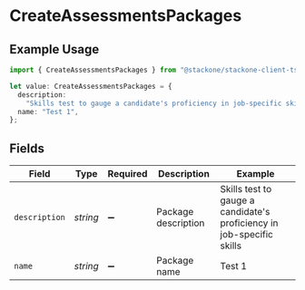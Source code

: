 # CreateAssessmentsPackages

## Example Usage

```typescript
import { CreateAssessmentsPackages } from "@stackone/stackone-client-ts/sdk/models/shared";

let value: CreateAssessmentsPackages = {
  description:
    "Skills test to gauge a candidate's proficiency in job-specific skills",
  name: "Test 1",
};
```

## Fields

| Field                                                                 | Type                                                                  | Required                                                              | Description                                                           | Example                                                               |
| --------------------------------------------------------------------- | --------------------------------------------------------------------- | --------------------------------------------------------------------- | --------------------------------------------------------------------- | --------------------------------------------------------------------- |
| `description`                                                         | *string*                                                              | :heavy_minus_sign:                                                    | Package description                                                   | Skills test to gauge a candidate's proficiency in job-specific skills |
| `name`                                                                | *string*                                                              | :heavy_minus_sign:                                                    | Package name                                                          | Test 1                                                                |